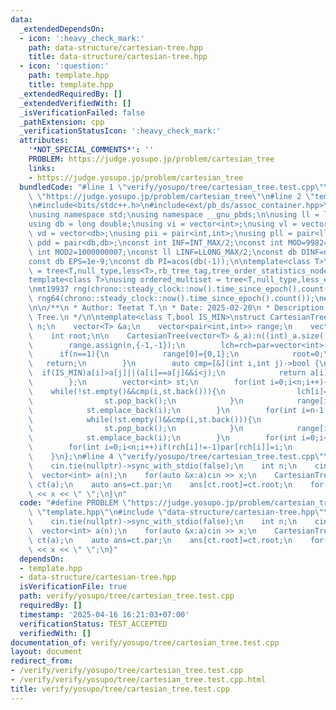 ```yaml
---
data:
  _extendedDependsOn:
  - icon: ':heavy_check_mark:'
    path: data-structure/cartesian-tree.hpp
    title: data-structure/cartesian-tree.hpp
  - icon: ':question:'
    path: template.hpp
    title: template.hpp
  _extendedRequiredBy: []
  _extendedVerifiedWith: []
  _isVerificationFailed: false
  _pathExtension: cpp
  _verificationStatusIcon: ':heavy_check_mark:'
  attributes:
    '*NOT_SPECIAL_COMMENTS*': ''
    PROBLEM: https://judge.yosupo.jp/problem/cartesian_tree
    links:
    - https://judge.yosupo.jp/problem/cartesian_tree
  bundledCode: "#line 1 \"verify/yosupo/tree/cartesian_tree.test.cpp\"\n#define PROBLEM\
    \ \"https://judge.yosupo.jp/problem/cartesian_tree\"\n#line 2 \"template.hpp\"\
    \n#include<bits/stdc++.h>\n#include<ext/pb_ds/assoc_container.hpp>\n#include<ext/pb_ds/tree_policy.hpp>\n\
    \nusing namespace std;\nusing namespace __gnu_pbds;\n\nusing ll = long long;\n\
    using db = long double;\nusing vi = vector<int>;\nusing vl = vector<ll>;\nusing\
    \ vd = vector<db>;\nusing pii = pair<int,int>;\nusing pll = pair<ll,ll>;\nusing\
    \ pdd = pair<db,db>;\nconst int INF=INT_MAX/2;\nconst int MOD=998244353;\nconst\
    \ int MOD2=1000000007;\nconst ll LINF=LLONG_MAX/2;\nconst db DINF=numeric_limits<db>::infinity();\n\
    const db EPS=1e-9;\nconst db PI=acos(db(-1));\n\ntemplate<class T>\nusing ordered_set\
    \ = tree<T,null_type,less<T>,rb_tree_tag,tree_order_statistics_node_update>;\n\
    template<class T>\nusing ordered_multiset = tree<T,null_type,less_equal<T>,rb_tree_tag,tree_order_statistics_node_update>;\n\
    \nmt19937 rng(chrono::steady_clock::now().time_since_epoch().count());\nmt19937_64\
    \ rng64(chrono::steady_clock::now().time_since_epoch().count());\n#line 3 \"data-structure/cartesian-tree.hpp\"\
    \n\n/**\n * Author: Teetat T.\n * Date: 2025-02-20\n * Description: Cartesian\
    \ Tree.\n */\n\ntemplate<class T,bool IS_MIN>\nstruct CartesianTree{\n    int\
    \ n;\n    vector<T> &a;\n    vector<pair<int,int>> range;\n    vector<int> lch,rch,par;\n\
    \    int root;\n\n    CartesianTree(vector<T> &_a):n((int)_a.size()),a(_a){\n\
    \        range.assign(n,{-1,-1});\n        lch=rch=par=vector<int>(n,-1);\n  \
    \      if(n==1){\n            range[0]={0,1};\n            root=0;\n         \
    \   return;\n        }\n        auto cmp=[&](int i,int j)->bool {\n          \
    \  if(IS_MIN)a[i]>a[j]||(a[i]==a[j]&&i<j);\n            return a[i]<a[j]||(a[i]==a[j]&&i<j);\n\
    \        };\n        vector<int> st;\n        for(int i=0;i<n;i++){\n        \
    \    while(!st.empty()&&cmp(i,st.back())){\n                lch[i]=st.back();\n\
    \                st.pop_back();\n            }\n            range[i].first=(st.empty()?-1:st.back())+1;\n\
    \            st.emplace_back(i);\n        }\n        for(int i=n-1;i>=0;i--){\n\
    \            while(!st.empty()&&cmp(i,st.back())){\n                rch[i]=st.back();\n\
    \                st.pop_back();\n            }\n            range[i].second=(st.empty()?n:st.back())-1;\n\
    \            st.emplace_back(i);\n        }\n        for(int i=0;i<n;i++)if(lch[i]!=-1)par[lch[i]]=i;\n\
    \        for(int i=0;i<n;i++)if(rch[i]!=-1)par[rch[i]]=i;\n        for(int i=0;i<n;i++)if(par[i]==-1)root=i;\n\
    \    }\n};\n#line 4 \"verify/yosupo/tree/cartesian_tree.test.cpp\"\n\nint main(){\n\
    \    cin.tie(nullptr)->sync_with_stdio(false);\n    int n;\n    cin >> n;\n  \
    \  vector<int> a(n);\n    for(auto &x:a)cin >> x;\n    CartesianTree<int,true>\
    \ ct(a);\n    auto ans=ct.par;\n    ans[ct.root]=ct.root;\n    for(auto x:ans)cout\
    \ << x << \" \";\n}\n"
  code: "#define PROBLEM \"https://judge.yosupo.jp/problem/cartesian_tree\"\n#include\
    \ \"template.hpp\"\n#include \"data-structure/cartesian-tree.hpp\"\n\nint main(){\n\
    \    cin.tie(nullptr)->sync_with_stdio(false);\n    int n;\n    cin >> n;\n  \
    \  vector<int> a(n);\n    for(auto &x:a)cin >> x;\n    CartesianTree<int,true>\
    \ ct(a);\n    auto ans=ct.par;\n    ans[ct.root]=ct.root;\n    for(auto x:ans)cout\
    \ << x << \" \";\n}"
  dependsOn:
  - template.hpp
  - data-structure/cartesian-tree.hpp
  isVerificationFile: true
  path: verify/yosupo/tree/cartesian_tree.test.cpp
  requiredBy: []
  timestamp: '2025-04-16 16:21:03+07:00'
  verificationStatus: TEST_ACCEPTED
  verifiedWith: []
documentation_of: verify/yosupo/tree/cartesian_tree.test.cpp
layout: document
redirect_from:
- /verify/verify/yosupo/tree/cartesian_tree.test.cpp
- /verify/verify/yosupo/tree/cartesian_tree.test.cpp.html
title: verify/yosupo/tree/cartesian_tree.test.cpp
---
```


